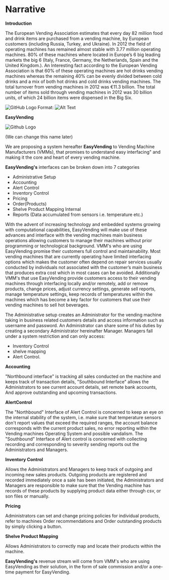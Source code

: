 # Narrative

**Introduction**

The European Vending Association estimates that every day 82 million food and drink items are purchased from a vending machine, by European customers (including Russia, Turkey, and Ukraine). 
In 2012 the field of operating machines has remained almost stable with 3.77 million operating machines. 80% of these machines where located in Europe’s 6 big leading markets the big 6 (Italy, France, Germany, the Netherlands, Spain and the United Kingdom.).
An Interesting fact according to the European Vending Association is that 60% of these operating machines are hot drinks vending machines whereas the remaining 40% can be evenly divided between cold drinks and a mix of both hot drinks and cold drinks vending machines.
The total turnover from vending machines in 2012 was  €11.3 billion.
The total number of items sold through vending machines in 2012 was 30 billion units, of which 24 billion items were dispensed in the Big Six.  

![GitHub Logo](http://2.bp.blogspot.com/-2DWjLZRjXP8/U1Z3GEuWYpI/AAAAAAAABb8/U4K7rEvQ4Xg/s1600/State+Design+Pattern.PNG)
Format: ![Alt Text](url)


**EasyVending** 



![Github Logo](http://lh5.ggpht.com/_xHVsCVak-6A/TAs9k37WaII/AAAAAAAARzM/fHrEPpsvHW8/image_thumb%5B41%5D.png?imgmax=800)

(We can change this name later)

We are proposing a system hereafter **EasyVending** to Vending Machine Manufacturers (VMMs), that promises to understand easy interfacing" and making it the core and heart of every vending machine.

**EasyVending's** interfaces can be broken down into 7 categories 

* Administrative Setup
* Accounting
* Alert Control
* Inventory Control
* Pricing
* Order(Products)
* Shelve Product Mapping Internal 
* Reports (Data accumulated from sensors i.e. temperature etc.)

With the advent of increasing technology and embedded systems growing with computational capabilities, EasyVending will make use of these advances and interface with the vending machines main business operations allowing customers to manage their machines without prior programming or technological background.
VMM's who are using EasyVending promise their customers full control and maintainability. Most vending machines that are currently operating have limited interfacing options which makes the customer often depend on repair services usually conducted by individuals not associated with the customer’s main business that produces extra cost which in most cases can be avoided. 
Additionally VMM's that use EasyVending provide customers access to their vending machines through interfacing locally and/or remotely, add or remove products, change prices, adjust currency settings, generate sell reports, manage temperature settings, keep records of temperatures within the machines which has become a key factor for customers that use their vending machines to sell hot beverages.

The Administrative setup creates an Administrator for the vending machine taking in business related customers details and access information such as username and password. An Administrator can share some of his duties by creating a secondary Administrator hereinafter Manager. 
Managers fall under a system restriction and can only access:
* Inventory Control
* shelve mapping 
* Alert Control.

**Accounting** 

"Northbound interface" is tracking all sales conducted on the machine and keeps track of transaction details, "Southbound Interface" allows the Administrators to see current account details, set remote bank accounts,
And approve outstanding and upcoming transactions.

**AlertControl**

The "Northbound" Interface of Alert Control is concerned to keep an eye on the internal stability of the system, i.e. make sure that temperature sensors don't report values that exceed the required ranges, the account balance corresponds with the current product sales, no error reporting within the Vending machines Operating System and possible vandalism.
The "Southbound" Interface of Alert control is concerned with collecting recording and corresponding to severity sending reports out the Administrators and Managers. 

**Inventory Control** 

Allows the Administrators and Managers to keep track of outgoing and incoming new sales products. Outgoing products are registered and recorded immediately once a sale has been initiated, the Administrators and Managers are responsible to make sure that the Vending machine has records of these products by supplying product data either through csv, or son files or manually.

**Pricing** 

Administrators can set and change pricing policies for individual products, refer to machines Order recommendations and Order outstanding products by simply clicking a button.

**Shelve Product Mapping** 

Allows Administrators to correctly map and locate their products within the machine. 

**EasyVending's** revenue stream will come from VMM's who are using EasyVending as their solution, in the form of sale commission and/or a one-time payment for EasyVending.
